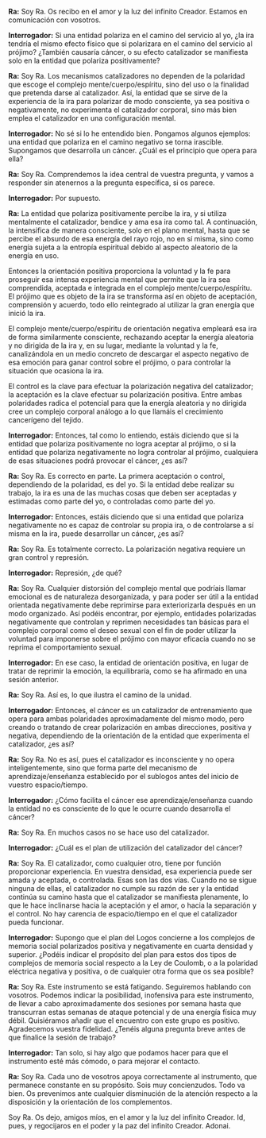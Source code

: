 <p><strong>Ra:</strong> Soy Ra. Os recibo en el amor y la luz del infinito Creador. Estamos en comunicación con vosotros.</p>
<p><strong>Interrogador:</strong> Si una entidad polariza en el camino del servicio al yo, ¿la ira tendría el mismo efecto físico que si polarizara en el camino del servicio al prójimo? ¿También causaría cáncer, o su efecto catalizador se manifiesta solo en la entidad que polariza positivamente?</p>
<p><strong>Ra:</strong> Soy Ra. Los mecanismos catalizadores no dependen de la polaridad que escoge el complejo mente/cuerpo/espíritu, sino del uso o la finalidad que pretenda darse al catalizador. Así, la entidad que se sirve de la experiencia de la ira para polarizar de modo consciente, ya sea positiva o negativamente, no experimenta el catalizador corporal, sino más bien emplea el catalizador en una configuración mental.</p>
<p><strong>Interrogador:</strong> No sé si lo he entendido bien. Pongamos algunos ejemplos: una entidad que polariza en el camino negativo se torna irascible. Supongamos que desarrolla un cáncer. ¿Cuál es el principio que opera para ella?</p>
<p><strong>Ra:</strong> Soy Ra. Comprendemos la idea central de vuestra pregunta, y vamos a responder sin atenernos a la pregunta específica, si os parece.</p>
<p><strong>Interrogador:</strong> Por supuesto.</p>
<p><strong>Ra:</strong> La entidad que polariza positivamente percibe la ira, y si utiliza mentalmente el catalizador, bendice y ama esa ira como tal. A continuación, la intensifica de manera consciente, solo en el plano mental, hasta que se percibe el absurdo de esa energía del rayo rojo, no en sí misma, sino como energía sujeta a la entropía espiritual debido al aspecto aleatorio de la energía en uso.</p>
<p>Entonces la orientación positiva proporciona la voluntad y la fe para proseguir esa intensa experiencia mental que permite que la ira sea comprendida, aceptada e integrada en el complejo mente/cuerpo/espíritu. El prójimo que es objeto de la ira se transforma así en objeto de aceptación, comprensión y acuerdo, todo ello reintegrado al utilizar la gran energía que inició la ira.</p>
<p>El complejo mente/cuerpo/espíritu de orientación negativa empleará esa ira de forma similarmente consciente, rechazando aceptar la energía aleatoria y no dirigida de la ira y, en su lugar, mediante la voluntad y la fe, canalizándola en un medio concreto de descargar el aspecto negativo de esa emoción para ganar control sobre el prójimo, o para controlar la situación que ocasiona la ira.</p>
<p>El control es la clave para efectuar la polarización negativa del catalizador; la aceptación es la clave efectuar su polarización positiva. Entre ambas polaridades radica el potencial para que la energía aleatoria y no dirigida cree un complejo corporal análogo a lo que llamáis el crecimiento cancerígeno del tejido.</p>
<p><strong>Interrogador:</strong> Entonces, tal como lo entiendo, estáis diciendo que si la entidad que polariza positivamente no logra aceptar al prójimo, o si la entidad que polariza negativamente no logra controlar al prójimo, cualquiera de esas situaciones podrá provocar el cáncer, ¿es así?</p>
<p><strong>Ra:</strong> Soy Ra. Es correcto en parte. La primera aceptación o control, dependiendo de la polaridad, es del yo. Si la entidad debe realizar su trabajo, la ira es una de las muchas cosas que deben ser aceptadas y estimadas como parte del yo, o controladas como parte del yo.</p>
<p><strong>Interrogador:</strong> Entonces, estáis diciendo que si una entidad que polariza negativamente no es capaz de controlar su propia ira, o de controlarse a sí misma en la ira, puede desarrollar un cáncer, ¿es así?</p>
<p><strong>Ra:</strong> Soy Ra. Es totalmente correcto. La polarización negativa requiere un gran control y represión.</p>
<p><strong>Interrogador:</strong> Represión, ¿de qué?</p>
<p><strong>Ra:</strong> Soy Ra. Cualquier distorsión del complejo mental que podríais llamar emocional es de naturaleza desorganizada, y para poder ser útil a la entidad orientada negativamente debe reprimirse para exteriorizarla después en un modo organizado. Así podéis encontrar, por ejemplo, entidades polarizadas negativamente que controlan y reprimen necesidades tan básicas para el complejo corporal como el deseo sexual con el fin de poder utilizar la voluntad para imponerse sobre el prójimo con mayor eficacia cuando no se reprima el comportamiento sexual.</p>
<p><strong>Interrogador:</strong> En ese caso, la entidad de orientación positiva, en lugar de tratar de reprimir la emoción, la equilibraría, como se ha afirmado en una sesión anterior.</p>
<p><strong>Ra:</strong> Soy Ra. Así es, lo que ilustra el camino de la unidad.</p>
<p><strong>Interrogador:</strong> Entonces, el cáncer es un catalizador de entrenamiento que opera para ambas polaridades aproximadamente del mismo modo, pero creando o tratando de crear polarización en ambas direcciones, positiva y negativa, dependiendo de la orientación de la entidad que experimenta el catalizador, ¿es así?</p>
<p><strong>Ra:</strong> Soy Ra. No es así, pues el catalizador es inconsciente y no opera inteligentemente, sino que forma parte del mecanismo de aprendizaje/enseñanza establecido por el sublogos antes del inicio de vuestro espacio/tiempo.</p>
<p><strong>Interrogador:</strong> ¿Cómo facilita el cáncer ese aprendizaje/enseñanza cuando la entidad no es consciente de lo que le ocurre cuando desarrolla el cáncer?</p>
<p><strong>Ra:</strong> Soy Ra. En muchos casos no se hace uso del catalizador.</p>
<p><strong>Interrogador:</strong> ¿Cuál es el plan de utilización del catalizador del cáncer?</p>
<p><strong>Ra:</strong> Soy Ra. El catalizador, como cualquier otro, tiene por función proporcionar experiencia. En vuestra densidad, esa experiencia puede ser amada y aceptada, o controlada. Esas son las dos vías. Cuando no se sigue ninguna de ellas, el catalizador no cumple su razón de ser y la entidad continúa su camino hasta que el catalizador se manifiesta plenamente, lo que le hace inclinarse hacia la aceptación y el amor, o hacia la separación y el control. No hay carencia de espacio/tiempo en el que el catalizador pueda funcionar.</p>
<p><strong>Interrogador:</strong> Supongo que el plan del Logos concierne a los complejos de memoria social polarizados positiva y negativamente en cuarta densidad y superior. ¿Podéis indicar el propósito del plan para estos dos tipos de complejos de memoria social respecto a la Ley de Coulomb, o a la polaridad eléctrica negativa y positiva, o de cualquier otra forma que os sea posible?</p>
<p><strong>Ra:</strong> Soy Ra. Este instrumento se está fatigando. Seguiremos hablando con vosotros. Podemos indicar la posibilidad, inofensiva para este instrumento, de llevar a cabo aproximadamente dos sesiones por semana hasta que transcurran estas semanas de ataque potencial y de una energía física muy débil. Quisiéramos añadir que el encuentro con este grupo es positivo. Agradecemos vuestra fidelidad. ¿Tenéis alguna pregunta breve antes de que finalice la sesión de trabajo?</p>
<p><strong>Interrogador:</strong> Tan solo, si hay algo que podamos hacer para que el instrumento esté más cómodo, o para mejorar el contacto.</p>
<p><strong>Ra:</strong> Soy Ra. Cada uno de vosotros apoya correctamente al instrumento, que permanece constante en su propósito. Sois muy concienzudos. Todo va bien. Os prevenimos ante cualquier disminución de la atención respecto a la disposición y la orientación de los complementos.</p>
<p>Soy Ra. Os dejo, amigos míos, en el amor y la luz del infinito Creador. Id, pues, y regocijaros en el poder y la paz del infinito Creador. Adonai.</p>